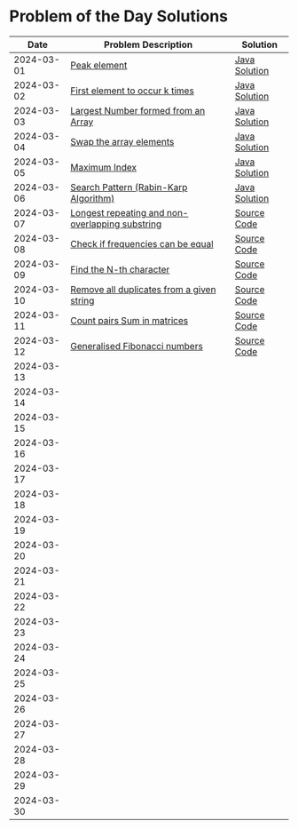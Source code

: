 # Problem of the Day Solutions

| Date       | Problem Description                                  | Solution                                                                                           |
|------------|------------------------------------------------------|----------------------------------------------------------------------------------------------------|
| 2024-03-01 | [Peak element](https://www.geeksforgeeks.org/problems/peak-element/1) | [Java Solution](https://github.com/dhruvabhat24/GFG-2024/blob/main/March%20/Day%201%3A%20Peak%20element.java)                                               |
| 2024-03-02 | [First element to occur k times](https://www.geeksforgeeks.org/problems/first-element-to-occur-k-times5150/1) | [Java Solution]([solutions/reverse_linked_list.java](https://github.com/dhruvabhat24/GFG-2024/blob/main/March%20/Day%202%3A%20First%20element%20to%20occur%20k%20times.java)) |
| 2024-03-03 | [Largest Number formed from an Array](https://www.geeksforgeeks.org/problems/largest-number-formed-from-an-array1117/1) | [Java Solution](https://github.com/dhruvabhat24/GFG-2024/blob/main/March%20/Day%203%3A%20Largest%20Number%20formed%20from%20an%20Array.java)  |
| 2024-03-04 | [Swap the array elements](https://www.geeksforgeeks.org/problems/need-some-change/1)|  [Java Solution](https://github.com/dhruvabhat24/GFG-2024/blob/main/March%20/Day%204%20%3A%20Swap%20the%20array%20elements.java) |
| 2024-03-05 |  [Maximum Index](https://www.geeksforgeeks.org/problems/maximum-index-1587115620/1) |  [Java Solution](https://github.com/dhruvabhat24/GFG-2024/blob/main/March%20/Day%205%3A%20Maximum%20Index.java) |
| 2024-03-06 | [Search Pattern (Rabin-Karp Algorithm)](https://www.geeksforgeeks.org/problems/search-pattern-rabin-karp-algorithm--141631/1) | [Java Solution](https://github.com/dhruvabhat24/GFG-2024/blob/main/March%20/Day%206%3A%20Search%20Pattern%20(Rabin-Karp%20Algorithm).java) |
| 2024-03-07 | [Longest repeating and non-overlapping substring](https://www.geeksforgeeks.org/problems/longest-repeating-and-non-overlapping-substring3421/1)  | [Source Code](https://github.com/dhruvabhat24/GFG-2024/blob/main/March%20/Day%207%3A%20Longest%20repeating%20and%20non-overlapping%20substring.java)  |
| 2024-03-08 |  [Check if frequencies can be equal](https://www.geeksforgeeks.org/problems/check-frequencies4211/1) | [Source Code](https://github.com/dhruvabhat24/GFG-2024/blob/main/March%20/Day%208%20Check%20if%20frequencies%20can%20be%20equal.java)  |
| 2024-03-09 | [Find the N-th character](https://www.geeksforgeeks.org/problems/find-the-n-th-character5925/1) | [Source Code](https://github.com/dhruvabhat24/GFG-2024/blob/main/March%20/Day%209%3A%20Find%20the%20N-th%20character.java)  |
| 2024-03-10 | [Remove all duplicates from a given string](https://www.geeksforgeeks.org/problems/remove-all-duplicates-from-a-given-string4321/1) | [Source Code](https://github.com/dhruvabhat24/GFG-2024/blob/main/March%20/Day%2010%3A%20Remove%20all%20duplicates%20from%20a%20given%20string.java)  |
| 2024-03-11 | [Count pairs Sum in matrices](https://www.geeksforgeeks.org/problems/count-pairs-sum-in-matrices4332/1) | [Source Code](https://github.com/dhruvabhat24/GFG-2024/blob/main/March%20/Day%2011%3A%20Count%20pairs%20Sum%20in%20matrices.java)  |
| 2024-03-12 | [Generalised Fibonacci numbers](https://www.geeksforgeeks.org/problems/generalised-fibonacci-numbers1820/1) | [Source Code](https://github.com/dhruvabhat24/GFG-2024/blob/main/March%20/Day%2012%3A%20Generalised%20Fibonacci%20numbers.java) |
| 2024-03-13 |                                                      |                                                                                                    |
| 2024-03-14 |                                                      |                                                                                                    |
| 2024-03-15 |                                                      |                                                                                                    |
| 2024-03-16 |                                                      |                                                                                                    |
| 2024-03-17 |                                                      |                                                                                                    |
| 2024-03-18 |                                                      |                                                                                                    |
| 2024-03-19 |                                                      |                                                                                                    |
| 2024-03-20 |                                                      |                                                                                                    |
| 2024-03-21 |                                                      |                                                                                                    |
| 2024-03-22 |                                                      |                                                                                                    |
| 2024-03-23 |                                                      |                                                                                                    |
| 2024-03-24 |                                                      |                                                                                                    |
| 2024-03-25 |                                                      |                                                                                                    |
| 2024-03-26 |                                                      |                                                                                                    |
| 2024-03-27 |                                                      |                                                                                                    |
| 2024-03-28 |                                                      |                                                                                                    |
| 2024-03-29 |                                                      |                                                                                                    |
| 2024-03-30 |                                                      |                                                                                                    |
